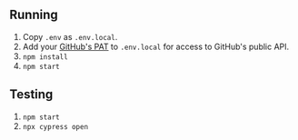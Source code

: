 ## Running

1. Copy `.env` as `.env.local`.
2. Add your [GitHub's PAT](https://docs.github.com/en/authentication/keeping-your-account-and-data-secure/creating-a-personal-access-token) to `.env.local` for access to GitHub's public API.
3. `npm install`
4. `npm start`

## Testing

1. `npm start`
2. `npx cypress open`